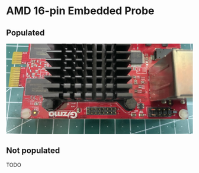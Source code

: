 # AMD 16-pin Embedded Probe
## Populated
![Populated](./EmbeddedProbe/EmbeddedProbe_P.jpg)
## Not populated
TODO